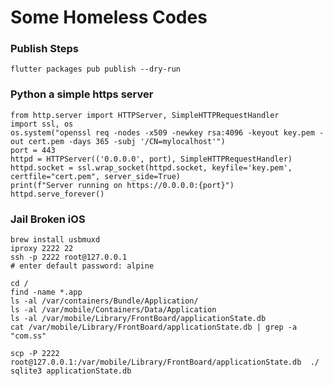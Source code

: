 
# Some Homeless Codes


### Publish Steps

    flutter packages pub publish --dry-run


### Python a simple https server

    from http.server import HTTPServer, SimpleHTTPRequestHandler
    import ssl, os
    os.system("openssl req -nodes -x509 -newkey rsa:4096 -keyout key.pem -out cert.pem -days 365 -subj '/CN=mylocalhost'")
    port = 443
    httpd = HTTPServer(('0.0.0.0', port), SimpleHTTPRequestHandler)
    httpd.socket = ssl.wrap_socket(httpd.socket, keyfile='key.pem', certfile="cert.pem", server_side=True)
    print(f"Server running on https://0.0.0.0:{port}")
    httpd.serve_forever()



### Jail Broken iOS

    brew install usbmuxd
    iproxy 2222 22
    ssh -p 2222 root@127.0.0.1
    # enter default password: alpine

    cd /
    find -name *.app
    ls -al /var/containers/Bundle/Application/
    ls -al /var/mobile/Containers/Data/Application
    ls -al /var/mobile/Library/FrontBoard/applicationState.db
    cat /var/mobile/Library/FrontBoard/applicationState.db | grep -a "com.ss"

    scp -P 2222 root@127.0.0.1:/var/mobile/Library/FrontBoard/applicationState.db  ./
    sqlite3 applicationState.db 